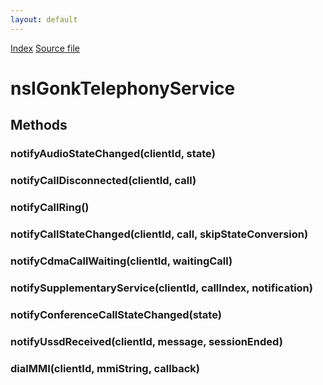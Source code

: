 ```yaml
---
layout: default
---
```

<div id='links'><a href="../index.html">Index</a>
<a href="http://dxr.mozilla.org/mozilla-central/source/dom/telephony/nsIGonkTelephonyService.idl">Source file</a>
</div>

# nsIGonkTelephonyService #

## Methods ##

### notifyAudioStateChanged(clientId, state) ###

### notifyCallDisconnected(clientId, call) ###

### notifyCallRing() ###

### notifyCallStateChanged(clientId, call, skipStateConversion) ###

### notifyCdmaCallWaiting(clientId, waitingCall) ###

### notifySupplementaryService(clientId, callIndex, notification) ###

### notifyConferenceCallStateChanged(state) ###

### notifyUssdReceived(clientId, message, sessionEnded) ###

### dialMMI(clientId, mmiString, callback) ###
